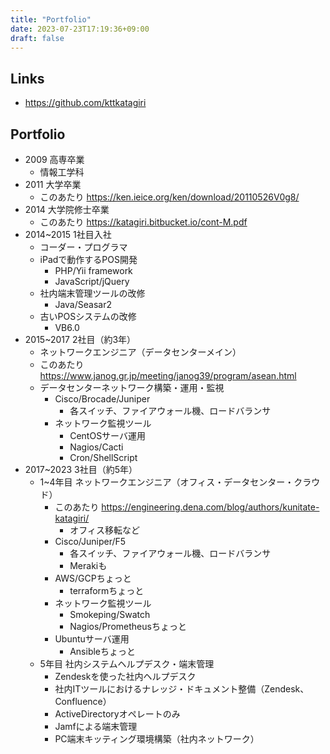 ```yaml
---
title: "Portfolio"
date: 2023-07-23T17:19:36+09:00
draft: false
---
```


## Links

- https://github.com/kttkatagiri

## Portfolio

- 2009 高専卒業
  - 情報工学科
- 2011 大学卒業
  - このあたり https://ken.ieice.org/ken/download/20110526V0g8/
- 2014 大学院修士卒業
  - このあたり https://katagiri.bitbucket.io/cont-M.pdf
- 2014~2015 1社目入社
  - コーダー・プログラマ
  - iPadで動作するPOS開発
    - PHP/Yii framework
    - JavaScript/jQuery
  - 社内端末管理ツールの改修
    - Java/Seasar2
  - 古いPOSシステムの改修
    - VB6.0
- 2015~2017 2社目（約3年）
  - ネットワークエンジニア（データセンターメイン）
  - このあたり https://www.janog.gr.jp/meeting/janog39/program/asean.html
  - データセンターネットワーク構築・運用・監視
    - Cisco/Brocade/Juniper
      - 各スイッチ、ファイアウォール機、ロードバランサ
    - ネットワーク監視ツール
      - CentOSサーバ運用
      - Nagios/Cacti
      - Cron/ShellScript
- 2017~2023 3社目（約5年）
  - 1~4年目 ネットワークエンジニア（オフィス・データセンター・クラウド）
    - このあたり https://engineering.dena.com/blog/authors/kunitate-katagiri/
      - オフィス移転など
    - Cisco/Juniper/F5
      - 各スイッチ、ファイアウォール機、ロードバランサ
      - Merakiも
    - AWS/GCPちょっと
      - terraformちょっと
    - ネットワーク監視ツール
      - Smokeping/Swatch
      - Nagios/Prometheusちょっと
    - Ubuntuサーバ運用
      - Ansibleちょっと
  - 5年目 社内システムヘルプデスク・端末管理
    - Zendeskを使った社内ヘルプデスク
    - 社内ITツールにおけるナレッジ・ドキュメント整備（Zendesk、Confluence）
    - ActiveDirectoryオペレートのみ
    - Jamfによる端末管理
    - PC端末キッティング環境構築（社内ネットワーク）
